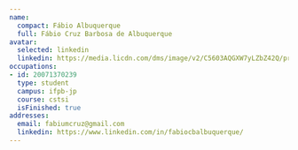 ```yaml
---
name:
  compact: Fábio Albuquerque
  full: Fábio Cruz Barbosa de Albuquerque
avatar:
  selected: linkedin
  linkedin: https://media.licdn.com/dms/image/v2/C5603AQGXW7yLZbZ42Q/profile-displayphoto-shrink_400_400/profile-displayphoto-shrink_400_400/0/1582893841334?e=1732752000&v=beta&t=Eqy6PAT4ugntkhCy9eZGsv8430XsRXRHWRGPDxY8yuU
occupations:
- id: 20071370239
  type: student
  campus: ifpb-jp
  course: cstsi
  isFinished: true
addresses:
  email: fabiumcruz@gmail.com
  linkedin: https://www.linkedin.com/in/fabiocbalbuquerque/
---
```

